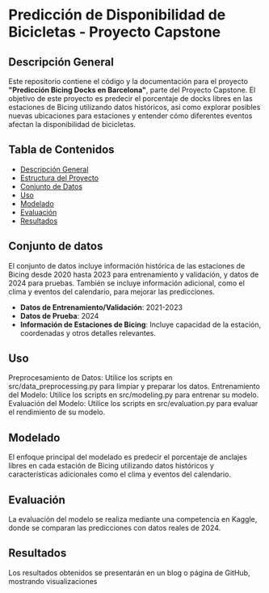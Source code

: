 # Predicción de Disponibilidad de Bicicletas - Proyecto Capstone

## Descripción General

Este repositorio contiene el código y la documentación para el proyecto **"Predicción Bicing Docks en Barcelona"**, parte del Proyecto Capstone. El objetivo de este proyecto es predecir el porcentaje de docks libres en las estaciones de Bicing utilizando datos históricos, así como explorar posibles nuevas ubicaciones para estaciones y entender cómo diferentes eventos afectan la disponibilidad de bicicletas.

## Tabla de Contenidos
- [Descripción General](#descripción-general)
- [Estructura del Proyecto](#estructura-del-proyecto)
- [Conjunto de Datos](#conjunto-de-datos)
- [Uso](#uso)
- [Modelado](#modelado)
- [Evaluación](#evaluación)
- [Resultados](#resultados)




## Conjunto de datos

El conjunto de datos incluye información histórica de las estaciones de Bicing desde 2020 hasta 2023 para entrenamiento y validación, y datos de 2024 para pruebas. También se incluye información adicional, como el clima y eventos del calendario, para mejorar las predicciones.

- **Datos de Entrenamiento/Validación**: 2021-2023
- **Datos de Prueba**: 2024
- **Información de Estaciones de Bicing**: Incluye capacidad de la estación, coordenadas y otros detalles relevantes.

## Uso
Preprocesamiento de Datos: Utilice los scripts en src/data_preprocessing.py para limpiar y preparar los datos.
Entrenamiento del Modelo: Utilice los scripts en src/modeling.py para entrenar su modelo.
Evaluación del Modelo: Utilice los scripts en src/evaluation.py para evaluar el rendimiento de su modelo.

## Modelado
El enfoque principal del modelado es predecir el porcentaje de anclajes libres en cada estación de Bicing utilizando datos históricos y características adicionales como el clima y eventos del calendario.

## Evaluación
La evaluación del modelo se realiza mediante una competencia en Kaggle, donde se comparan las predicciones con datos reales de 2024.

## Resultados
Los resultados obtenidos se presentarán en un blog o página de GitHub, mostrando visualizaciones
